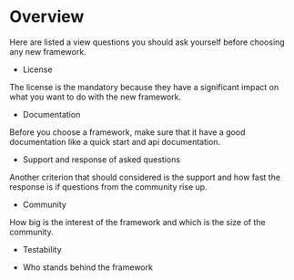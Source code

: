 # Overview

Here are listed a view questions you should ask yourself before choosing any new framework.

* License 

The license is the mandatory because they have a significant impact on what you want to do with the new framework.

* Documentation

Before you choose a framework, make sure that it have a good documentation like a quick start and api documentation.

* Support and response of asked questions

Another criterion that should considered is the support and how fast the response is if questions from the community rise up.

* Community 

How big is the interest of the framework and which is the size of the community. 

* Testability

* Who stands behind the framework

